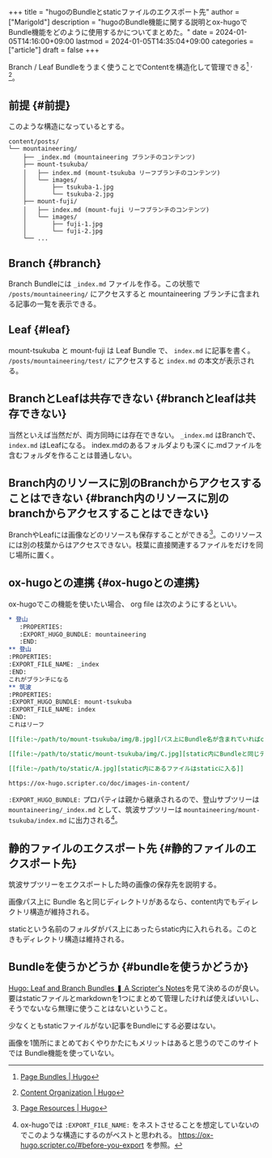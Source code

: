 +++
title = "hugoのBundleとstaticファイルのエクスポート先"
author = ["Marigold"]
description = "hugoのBundle機能に関する説明とox-hugoでBundle機能をどのように使用するかについてまとめた。"
date = 2024-01-05T14:16:00+09:00
lastmod = 2024-01-05T14:35:04+09:00
categories = ["article"]
draft = false
+++

Branch / Leaf Bundleをうまく使うことでContentを構造化して管理できる[^fn:1] <sup>, </sup>[^fn:2]。


## 前提 {#前提}

このような構造になっているとする。

```text
content/posts/
└── mountaineering/
    ├── _index.md (mountaineering ブランチのコンテンツ)
    ├── mount-tsukuba/
    │   ├── index.md (mount-tsukuba リーフブランチのコンテンツ)
    │   └── images/
    │       ├── tsukuba-1.jpg
    │       └── tsukuba-2.jpg
    ├── mount-fuji/
    │   ├── index.md (mount-fuji リーフブランチのコンテンツ)
    │   └── images/
    │       ├── fuji-1.jpg
    │       └── fuji-2.jpg
    └── ...
```


## Branch {#branch}

Branch Bundleには `_index.md` ファイルを作る。この状態で
`/posts/mountaineering/` にアクセスすると mountaineering ブランチに含まれる記事の一覧を表示できる。


## Leaf {#leaf}

mount-tsukuba と mount-fuji は Leaf Bundle で、 `index.md` に記事を書く。
`/posts/mountaineering/test/` にアクセスすると `index.md` の本文が表示される。


## BranchとLeafは共存できない {#branchとleafは共存できない}

当然といえば当然だが、両方同時には存在できない。
`_index.md` はBranchで、 `index.md` はLeafになる。
index.mdのあるフォルダよりも深くに.mdファイルを含むフォルダを作ることは普通しない。


## Branch内のリソースに別のBranchからアクセスすることはできない {#branch内のリソースに別のbranchからアクセスすることはできない}

BranchやLeafには画像などのリソースも保存することができる[^fn:3]。このリソースには別の枝葉からはアクセスできない。枝葉に直接関連するファイルをだけを同じ場所に置く。


## ox-hugoとの連携 {#ox-hugoとの連携}

ox-hugoでこの機能を使いたい場合、 org file は次のようにするといい。

```org
* 登山
   :PROPERTIES:
   :EXPORT_HUGO_BUNDLE: mountaineering
   :END:
** 登山
:PROPERTIES:
:EXPORT_FILE_NAME: _index
:END:
これがブランチになる
** 筑波
:PROPERTIES:
:EXPORT_HUGO_BUNDLE: mount-tsukuba
:EXPORT_FILE_NAME: index
:END:
これはリーフ

[[file:~/path/to/mount-tsukuba/img/B.jpg][パス上にBundle名が含まれていればcontent内でも構造が維持される。]]

[[file:~/path/to/static/mount-tsukuba/img/C.jpg][static内にBundleと同じディレクトリがあってもBundle内に出力される]]

[[file:~/path/to/static/A.jpg][static内にあるファイルはstaticに入る]]

https://ox-hugo.scripter.co/doc/images-in-content/
```

`:EXPORT_HUGO_BUNDLE:` プロパティは親から継承されるので、登山サブツリーは
`mountaineering/_index.md` として、筑波サブツリーは `mountaineering/mount-tsukuba/index.md` に出力される[^fn:4]。


## 静的ファイルのエクスポート先 {#静的ファイルのエクスポート先}

筑波サブツリーをエクスポートした時の画像の保存先を説明する。

画像パス上に Bundle 名と同じディレクトリがあるなら、content内でもディレクトリ構造が維持される。

staticという名前のフォルダがパス上にあったらstatic内に入れられる。このときもディレクトリ構造は維持される。


## Bundleを使うかどうか {#bundleを使うかどうか}

[Hugo: Leaf and Branch Bundles ❚ A Scripter's Notes](https://scripter.co/hugo-leaf-and-branch-bundles/#so-which-bundle-should-i-use)を見て決めるのが良い。要はstaticファイルとmarkdownを1つにまとめて管理したければ使えばいいし、そうでないなら無理に使うことはないということ。

少なくともstaticファイルがない記事をBundleにする必要はない。

画像を1箇所にまとめておくやりかたにもメリットはあると思うのでこのサイトでは
Bundle機能を使っていない。

[^fn:1]: [Page Bundles | Hugo](https://gohugo.io/content-management/page-bundles/)
[^fn:2]: [Content Organization | Hugo](https://gohugo.io/content-management/organization/)
[^fn:3]: [Page Resources | Hugo](https://gohugo.io/content-management/page-resources/)
[^fn:4]: ox-hugoでは `:EXPORT_FILE_NAME:` をネストさせることを想定していないのでこのような構造にするのがベストと思われる。
    <https://ox-hugo.scripter.co/#before-you-export> を参照。